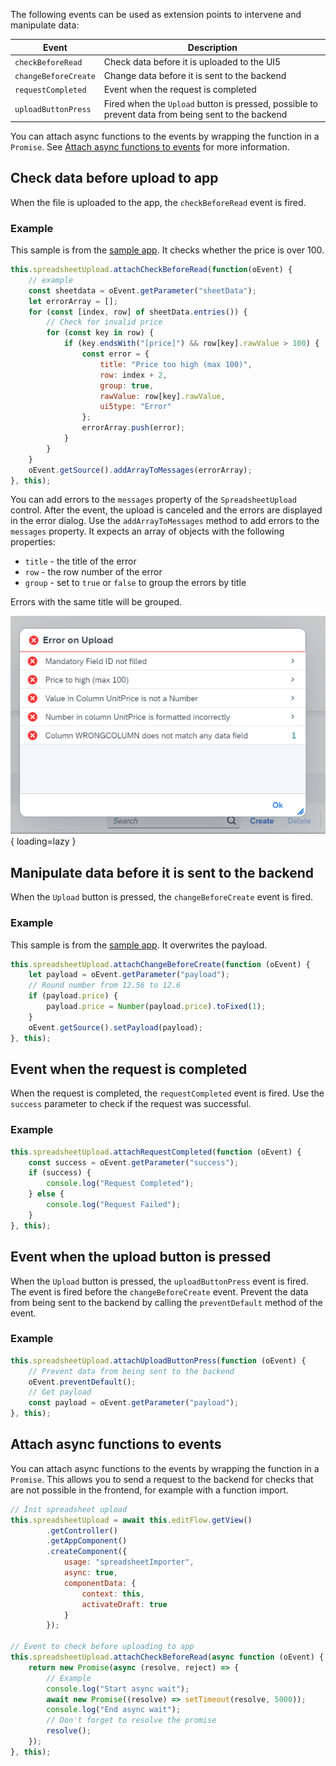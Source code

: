 The following events can be used as extension points to intervene and manipulate data:

| Event                | Description                                                                                        |
| -------------------- | -------------------------------------------------------------------------------------------------- |
| `checkBeforeRead`    | Check data before it is uploaded to the UI5                                                        |
| `changeBeforeCreate` | Change data before it is sent to the backend                                                       |
| `requestCompleted`   | Event when the request is completed                                                                |
| `uploadButtonPress`  | Fired when the `Upload` button is pressed, possible to prevent data from being sent to the backend |

You can attach async functions to the events by wrapping the function in a `Promise`. See [Attach async functions to events](#attach-async-functions-to-events) for more information.

## Check data before upload to app

When the file is uploaded to the app, the `checkBeforeRead` event is fired.

### Example

This sample is from the [sample app](https://github.com/spreadsheetimporter/ui5-cc-spreadsheetimporter/blob/47d22cdc42aa1cacfd797bdc0e025b830330dc5e/examples/packages/ordersv4fe/webapp/ext/ObjectPageExtController.js#L24-L42). It checks whether the price is over 100.

```javascript
this.spreadsheetUpload.attachCheckBeforeRead(function(oEvent) {
    // example
    const sheetdata = oEvent.getParameter("sheetData");
    let errorArray = [];
    for (const [index, row] of sheetData.entries()) {
        // Check for invalid price
        for (const key in row) {
            if (key.endsWith("[price]") && row[key].rawValue > 100) {
                const error = {
                    title: "Price too high (max 100)",
                    row: index + 2,
                    group: true,
                    rawValue: row[key].rawValue,
                    ui5type: "Error"
                };
                errorArray.push(error);
            }
        }
    }
    oEvent.getSource().addArrayToMessages(errorArray);
}, this);
```

You can add errors to the `messages` property of the `SpreadsheetUpload` control. After the event, the upload is canceled and the errors are displayed in the error dialog. Use the `addArrayToMessages` method to add errors to the `messages` property. It expects an array of objects with the following properties:

- `title` - the title of the error
- `row` - the row number of the error
- `group` - set to `true` or `false` to group the errors by title

Errors with the same title will be grouped.

![Error Dialog](./../images/error_dialog.png){ loading=lazy }

## Manipulate data before it is sent to the backend

When the `Upload` button is pressed, the `changeBeforeCreate` event is fired.

### Example

This sample is from the [sample app](https://github.com/spreadsheetimporter/ui5-cc-spreadsheetimporter/blob/47d22cdc42aa1cacfd797bdc0e025b830330dc5e/examples/packages/ordersv4fe/webapp/ext/ObjectPageExtController.js#L45-L52). It overwrites the payload.

```javascript
this.spreadsheetUpload.attachChangeBeforeCreate(function (oEvent) {
    let payload = oEvent.getParameter("payload");
    // Round number from 12.56 to 12.6
    if (payload.price) {
        payload.price = Number(payload.price).toFixed(1);
    }
    oEvent.getSource().setPayload(payload);
}, this);
```

## Event when the request is completed

When the request is completed, the `requestCompleted` event is fired. Use the `success` parameter to check if the request was successful.

### Example

```javascript
this.spreadsheetUpload.attachRequestCompleted(function (oEvent) {
    const success = oEvent.getParameter("success");
    if (success) {
        console.log("Request Completed");
    } else {
        console.log("Request Failed");
    }
}, this);
```

## Event when the upload button is pressed

When the `Upload` button is pressed, the `uploadButtonPress` event is fired. The event is fired before the `changeBeforeCreate` event. Prevent the data from being sent to the backend by calling the `preventDefault` method of the event.

### Example

```javascript
this.spreadsheetUpload.attachUploadButtonPress(function (oEvent) {
    // Prevent data from being sent to the backend
    oEvent.preventDefault();
    // Get payload
    const payload = oEvent.getParameter("payload");
}, this);
```

## Attach async functions to events

You can attach async functions to the events by wrapping the function in a `Promise`. This allows you to send a request to the backend for checks that are not possible in the frontend, for example with a function import.

```javascript
// Init spreadsheet upload
this.spreadsheetUpload = await this.editFlow.getView()
        .getController()
        .getAppComponent()
        .createComponent({
            usage: "spreadsheetImporter",
            async: true,
            componentData: {
                context: this,
                activateDraft: true
            }
        });

// Event to check before uploading to app
this.spreadsheetUpload.attachCheckBeforeRead(async function (oEvent) {
    return new Promise(async (resolve, reject) => {
        // Example
        console.log("Start async wait");
        await new Promise((resolve) => setTimeout(resolve, 5000));
        console.log("End async wait");
        // Don't forget to resolve the promise
        resolve();
    });
}, this);
```
